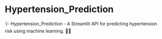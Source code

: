 # Hypertension_Prediction
🩺 Hypertension_Prediction - A Streamlit API for predicting hypertension risk using machine learning. 🚀🔬
